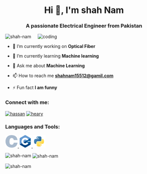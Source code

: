 <h1 align="center">Hi 👋, I'm shah Nam</h1>
<h3 align="center">A passionate Electrical Engineer from Pakistan</h3>
<img align="right" alt="coding"width="400" src="https://d25thuhsbcr6yb.cloudfront.net/m/s/24699/24689528/a-0115.jpg"

<p align="left"> <img src="https://komarev.com/ghpvc/?username=shah-nam&label=Profile%20views&color=0e75b6&style=flat" alt="shah-nam" /> </p>

- 🔭 I’m currently working on **Optical Fiber**

- 🌱 I’m currently learning **Machine learning**

- 💬 Ask me about **Machine Learning**

- 📫 How to reach me **shahnam15512@gamil.com**

- ⚡ Fun fact **I am funny**

<h3 align="left">Connect with me:</h3>
<p align="left">
<a href="https://fb.com/hassan" target="blank"><img align="center" src="https://raw.githubusercontent.com/rahuldkjain/github-profile-readme-generator/master/src/images/icons/Social/facebook.svg" alt="hassan" height="30" width="40" /></a>
<a href="https://instagram.com/heary" target="blank"><img align="center" src="https://raw.githubusercontent.com/rahuldkjain/github-profile-readme-generator/master/src/images/icons/Social/instagram.svg" alt="heary" height="30" width="40" /></a>
</p>

<h3 align="left">Languages and Tools:</h3>
<p align="left"> <a href="https://www.cprogramming.com/" target="_blank" rel="noreferrer"> <img src="https://raw.githubusercontent.com/devicons/devicon/master/icons/c/c-original.svg" alt="c" width="40" height="40"/> </a> <a href="https://www.w3schools.com/cpp/" target="_blank" rel="noreferrer"> <img src="https://raw.githubusercontent.com/devicons/devicon/master/icons/cplusplus/cplusplus-original.svg" alt="cplusplus" width="40" height="40"/> </a> <a href="https://www.python.org" target="_blank" rel="noreferrer"> <img src="https://raw.githubusercontent.com/devicons/devicon/master/icons/python/python-original.svg" alt="python" width="40" height="40"/> </a> </p>

<p><img align="left" src="https://github-readme-stats.vercel.app/api/top-langs?username=shah-nam&show_icons=true&locale=en&layout=compact" alt="shah-nam" /></p>

<p>&nbsp;<img align="center" src="https://github-readme-stats.vercel.app/api?username=shah-nam&show_icons=true&locale=en" alt="shah-nam" /></p>

<p><img align="center" src="https://github-readme-streak-stats.herokuapp.com/?user=shah-nam&" alt="shah-nam" /></p>

